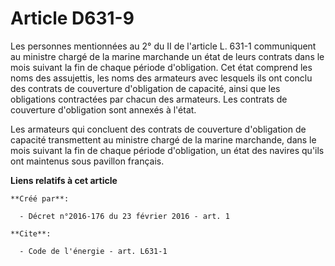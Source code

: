 # Article D631-9

Les personnes mentionnées au 2° du II de l'article L. 631-1 communiquent au ministre chargé de la marine marchande un état de
leurs contrats dans le mois suivant la fin de chaque période d'obligation. Cet état comprend les noms des assujettis, les
noms des armateurs avec lesquels ils ont conclu des contrats de couverture d'obligation de capacité, ainsi que les
obligations contractées par chacun des armateurs. Les contrats de couverture d'obligation sont annexés à l'état. 

Les armateurs qui concluent des contrats de couverture d'obligation de capacité transmettent au ministre chargé de la marine
marchande, dans le mois suivant la fin de chaque période d'obligation, un état des navires qu'ils ont maintenus sous pavillon
français.

**Liens relatifs à cet article**

	**Créé par**:

	  - Décret n°2016-176 du 23 février 2016 - art. 1

	**Cite**:

	  - Code de l'énergie - art. L631-1
